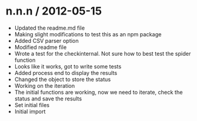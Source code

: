 
n.n.n / 2012-05-15 
==================

  * Updated the readme.md file
  * Making slight modifications to test this as an npm package
  * Added CSV parser option
  * Modified readme file
  * Wrote a test for the checkinternal. Not sure how to best test the spider function
  * Looks like it works, got to write some tests
  * Added process end to display the results
  * Changed the object to store the status
  * Working on the iteration
  * The initial functions are working, now we need to iterate, check the status and save the results
  * Set initial files
  * Initial import
